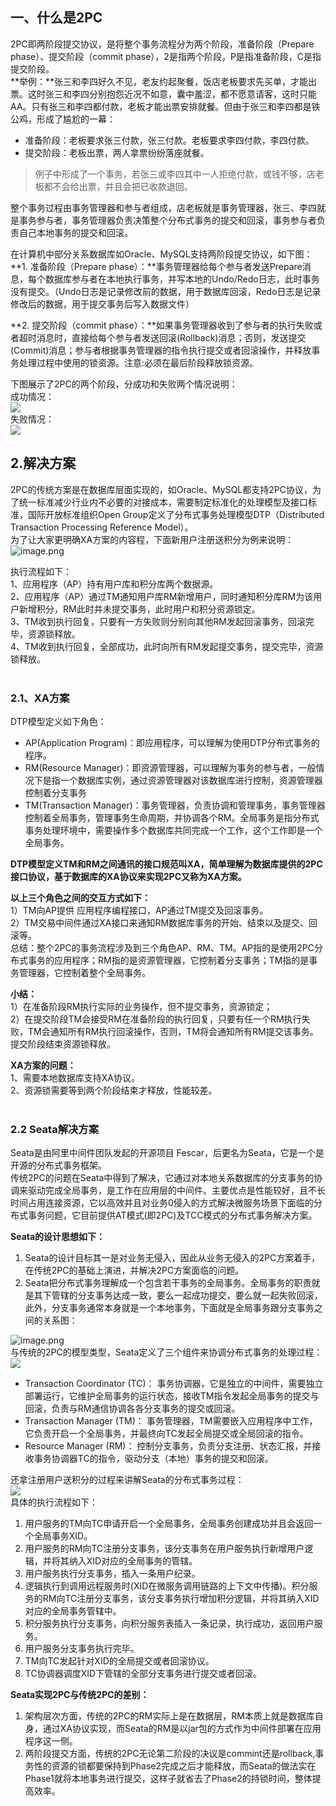 <a name="VviDK"></a>
## 一、什么是2PC
2PC即两阶段提交协议，是将整个事务流程分为两个阶段，准备阶段（Prepare phase）、提交阶段（commit phase），2是指两个阶段，P是指准备阶段，C是指提交阶段。<br />**举例：**张三和李四好久不见，老友约起聚餐，饭店老板要求先买单，才能出票。这时张三和李四分别抱怨近况不如意，囊中羞涩，都不愿意请客，这时只能AA。只有张三和李四都付款，老板才能出票安排就餐。但由于张三和李四都是铁公鸡，形成了尴尬的一幕：

- 准备阶段：老板要求张三付款，张三付款。老板要求李四付款，李四付款。
- 提交阶段：老板出票，两人拿票纷纷落座就餐。
> 例子中形成了一个事务，若张三或李四其中一人拒绝付款，或钱不够，店老板都不会给出票，并且会把已收款退回。

整个事务过程由事务管理器和参与者组成，店老板就是事务管理器，张三、李四就是事务参与者，事务管理器负责决策整个分布式事务的提交和回滚，事务参与者负责自己本地事务的提交和回滚。

在计算机中部分关系数据库如Oracle、MySQL支持两阶段提交协议，如下图：<br />**1. 准备阶段（Prepare phase）：**事务管理器给每个参与者发送Prepare消息，每个数据库参与者在本地执行事务，并写本地的Undo/Redo日志，此时事务没有提交。（Undo日志是记录修改前的数据，用于数据库回滚，Redo日志是记录修改后的数据，用于提交事务后写入数据文件）

**2. 提交阶段（commit phase）：**如果事务管理器收到了参与者的执行失败或者超时消息时，直接给每个参与者发送回滚(Rollback)消息；否则，发送提交(Commit)消息；参与者根据事务管理器的指令执行提交或者回滚操作，并释放事务处理过程中使用的锁资源。注意:必须在最后阶段释放锁资源。

下图展示了2PC的两个阶段，分成功和失败两个情况说明：<br />成功情况：<br />![](https://cdn.nlark.com/yuque/0/2022/png/297975/1652237547694-1f8028b7-d86e-457d-af93-3443c8722d15.png#clientId=u9a078c6b-d161-4&from=paste&id=u4baf1158&originHeight=530&originWidth=1152&originalType=url&ratio=1&rotation=0&showTitle=false&status=done&style=none&taskId=uc9ee2ca6-66c4-4c3f-b26d-c4edb5ba19b&title=)<br />失败情况：<br />![](https://cdn.nlark.com/yuque/0/2022/png/297975/1652237559640-d9bb030b-218b-42ca-b9d2-120f60a8584e.png#clientId=u9a078c6b-d161-4&from=paste&id=u3cf279d6&originHeight=505&originWidth=1135&originalType=url&ratio=1&rotation=0&showTitle=false&status=done&style=none&taskId=u2d440d2f-e974-41d3-a316-07426513511&title=)
<a name="LNv4I"></a>
## 2.解决方案
2PC的传统方案是在数据库层面实现的，如Oracle、MySQL都支持2PC协议，为了统一标准减少行业内不必要的对接成本，需要制定标准化的处理模型及接口标准，国际开放标准组织Open Group定义了分布式事务处理模型DTP（Distributed Transaction Processing Reference Model）。<br />为了让大家更明确XA方案的内容程，下面新用户注册送积分为例来说明：<br />![image.png](https://cdn.nlark.com/yuque/0/2022/png/297975/1652237650289-384fadcb-f934-4fca-8208-7f7cdcd4b8f7.png#clientId=u9a078c6b-d161-4&from=paste&id=u24ebccae&originHeight=433&originWidth=624&originalType=url&ratio=1&rotation=0&showTitle=false&size=65281&status=done&style=none&taskId=ue2f49aeb-395a-48bf-bf5c-e64f4102550&title=)

执行流程如下：<br />1、应用程序（AP）持有用户库和积分库两个数据源。<br />2、应用程序（AP）通过TM通知用户库RM新增用户，同时通知积分库RM为该用户新增积分，RM此时并未提交事务，此时用户和积分资源锁定。<br />3、TM收到执行回复，只要有一方失败则分别向其他RM发起回滚事务，回滚完毕，资源锁释放。<br />4、TM收到执行回复，全部成功，此时向所有RM发起提交事务，提交完毕，资源锁释放。<br />[<br />](https://blog.csdn.net/jokeMqc/article/details/117254958)
<a name="d9A1A"></a>
### 2.1、XA方案
DTP模型定义如下角色：

- AP(Application Program)：即应用程序，可以理解为使用DTP分布式事务的程序。
- RM(Resource Manager)：即资源管理器，可以理解为事务的参与者，一般情况下是指一个数据库实例，通过资源管理器对该数据库进行控制，资源管理器控制着分支事务
- TM(Transaction Manager)：事务管理器，负责协调和管理事务，事务管理器控制着全局事务，管理事务生命周期，并协调各个RM。全局事务是指分布式事务处理环境中，需要操作多个数据库共同完成一个工作，这个工作即是一个全局事务。

**DTP模型定义TM和RM之间通讯的接口规范叫XA，简单理解为数据库提供的2PC接口协议，基于数据库的XA协议来实现2PC又称为XA方案。**

**以上三个角色之间的交互方式如下：**<br />1）TM向AP提供 应用程序编程接口，AP通过TM提交及回滚事务。<br />2）TM交易中间件通过XA接口来通知RM数据库事务的开始、结束以及提交、回滚等。<br />总结：整个2PC的事务流程涉及到三个角色AP、RM、TM。AP指的是使用2PC分布式事务的应用程序；RM指的是资源管理器，它控制着分支事务；TM指的是事务管理器，它控制着整个全局事务。

**小结：**<br />1）在准备阶段RM执行实际的业务操作，但不提交事务，资源锁定；<br />2）在提交阶段TM会接受RM在准备阶段的执行回复，只要有任一个RM执行失败，TM会通知所有RM执行回滚操作，否则，TM将会通知所有RM提交该事务。提交阶段结束资源锁释放。

**XA方案的问题：**<br />1、需要本地数据库支持XA协议。<br />2、资源锁需要等到两个阶段结束才释放，性能较差。<br />[<br />](https://blog.csdn.net/jokeMqc/article/details/117254958)
<a name="C0OO9"></a>
### 2.2 Seata解决方案
Seata是由阿里中间件团队发起的开源项目 Fescar，后更名为Seata，它是一个是开源的分布式事务框架。<br />传统2PC的问题在Seata中得到了解决，它通过对本地关系数据库的分支事务的协调来驱动完成全局事务，是工作在应用层的中间件。主要优点是性能较好，且不长时间占用连接资源，它以高效并且对业务0侵入的方式解决微服务场景下面临的分布式事务问题，它目前提供AT模式(即2PC)及TCC模式的分布式事务解决方案。

**Seata的设计思想如下：**

1. Seata的设计目标其一是对业务无侵入，因此从业务无侵入的2PC方案着手，在传统2PC的基础上演进，并解决2PC方案面临的问题。
2. Seata把分布式事务理解成一个包含若干事务的全局事务。全局事务的职责就是其下管辖的分支事务达成一致，要么一起成功提交，要么就一起失败回滚，此外，分支事务通常本身就是一个本地事务，下面就是全局事务跟分支事务之间的关系图：

![image.png](https://cdn.nlark.com/yuque/0/2022/png/297975/1652237940884-16914fcb-d67a-4d41-b4e0-543c11951c95.png#clientId=u9a078c6b-d161-4&from=paste&height=275&id=ue25dcea2&originHeight=550&originWidth=816&originalType=url&ratio=1&rotation=0&showTitle=false&size=74956&status=done&style=none&taskId=u796ac4e0-7892-4a2e-8090-3cb573de2aa&title=&width=408)<br />与传统的2PC的模型类型，Seata定义了三个组件来协调分布式事务的处理过程：<br />![](https://cdn.nlark.com/yuque/0/2022/png/297975/1652237989429-8b64448c-3397-4c31-994f-f3124dfa0208.png#clientId=u9a078c6b-d161-4&from=paste&height=278&id=uaabb8664&originHeight=555&originWidth=1036&originalType=url&ratio=1&rotation=0&showTitle=false&status=done&style=none&taskId=u78b8d564-5373-4bf8-b5a3-5a15dd6c0ab&title=&width=518)

- Transaction Coordinator (TC)： 事务协调器，它是独立的中间件，需要独立部署运行，它维护全局事务的运行状态，接收TM指令发起全局事务的提交与回滚，负责与RM通信协调各各分支事务的提交或回滚。
- Transaction Manager (TM)： 事务管理器，TM需要嵌入应用程序中工作，它负责开启一个全局事务，并最终向TC发起全局提交或全局回滚的指令。
- Resource Manager (RM)： 控制分支事务，负责分支注册、状态汇报，并接收事务协调器TC的指令，驱动分支（本地）事务的提交和回滚。

还拿注册用户送积分的过程来讲解Seata的分布式事务过程：<br />![](https://cdn.nlark.com/yuque/0/2022/png/297975/1652238145892-38aee268-e1f4-4778-be90-f165afb4988a.png#clientId=u9a078c6b-d161-4&from=paste&id=ue3671369&originHeight=542&originWidth=1230&originalType=url&ratio=1&rotation=0&showTitle=false&status=done&style=none&taskId=ub1d52c4e-8cf5-4db3-ad55-6295780c6e5&title=)<br />具体的执行流程如下：

1. 用户服务的TM向TC申请开启一个全局事务，全局事务创建成功并且会返回一个全局事务XID。
2. 用户服务的RM向TC注册分支事务，该分支事务在用户服务执行新增用户逻辑，并将其纳入XID对应的全局事务的管辖。
3. 用户服务执行分支事务，插入一条用户纪录。
4. 逻辑执行到调用远程服务时(XID在微服务调用链路的上下文中传播)。积分服务的RM向TC注册分支事务，该分支事务执行增加积分逻辑，并将其纳入XID对应的全局事务管辖中。
5. 积分服务执行分支事务，向积分服务表插入一条记录，执行成功，返回用户服务。
6. 用户服务分支事务执行完毕。
7. TM向TC发起针对XID的全局提交或者回滚协议。
8. TC协调器调度XID下管辖的全部分支事务进行提交或者回滚。

**Seata实现2PC与传统2PC的差别：**

1. 架构层次方面，传统的2PC的RM实际上是在数据层，RM本质上就是数据库自身，通过XA协议实现，而Seata的RM是以jar包的方式作为中间件部署在应用程序这一侧。
2. 两阶段提交方面，传统的2PC无论第二阶段的决议是commint还是rollback,事务性的资源的锁都要保持到Phase2完成之后才能释放，而Seata的做法实在Phase1就将本地事务进行提交，这样子就省去了Phase2的持锁时间，整体提高效率。
